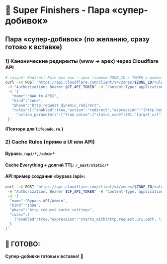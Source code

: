 # 💚 Super Finishers - Пара «супер-добивок»

## **Пара «супер-добивок» (по желанию, сразу готово к вставке)**

### **1) Канонические редиректы (www → apex) через Cloudflare API**

```bash
# создаёт Redirect Rule для www → apex (замени ZONE_ID / TOKEN и домен)
curl -sX POST "https://api.cloudflare.com/client/v4/zones/$ZONE_ID/rulesets" \
 -H "Authorization: Bearer $CF_API_TOKEN" -H "Content-Type: application/json" \
 -d '{
   "name":"WWW to APEX",
   "kind":"zone",
   "phase":"http_request_dynamic_redirect",
   "rules":[{"enabled":true,"action":"redirect","expression":"(http.host eq \"www.getlifeundo.com\")",
     "action_parameters":{"from_value":{"status_code":301,"target_url":{"expression":"concat(\"https://getlifeundo.com\", http.request.uri)"}}}}]
 }'
```

**(Повтори для `lifeundo.ru`.)**

### **2) Cache Rules (прямо в UI или API)**

#### **Bypass:** `/api/*`, `/admin*`
#### **Cache Everything + долгий TTL:** `/_next/static/*`

#### **API пример создания «bypass /api»:**
```bash
curl -sX POST "https://api.cloudflare.com/client/v4/zones/$ZONE_ID/rulesets" \
 -H "Authorization: Bearer $CF_API_TOKEN" -H "Content-Type: application/json" \
 -d '{
  "name":"Bypass API/Admin",
  "kind":"zone",
  "phase":"http_request_cache_settings",
  "rules":[
    {"enabled":true,"expression":"starts_with(http.request.uri.path, \"/api/\") or starts_with(http.request.uri.path, \"/admin\")","action":"set_cache_settings","action_parameters":{"cache":"bypass"}}
  ]
}'
```

## **🎯 ГОТОВО:**

**Супер-добивки готовы к вставке! 🚀**

